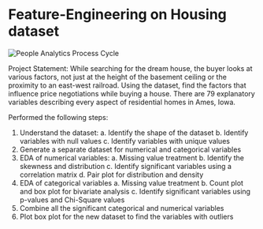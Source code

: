 # Feature-Engineering on Housing dataset

![People Analytics Process Cycle](https://media.geeksforgeeks.org/wp-content/uploads/20231220095556/Feature-Engineering.png)

Project Statement:
While searching for the dream house, the buyer looks at various factors, not just at the height of the basement ceiling or the proximity to an east-west railroad.
Using the dataset, find the factors that influence price negotiations while buying a house.
There are 79 explanatory variables describing every aspect of residential homes in Ames, Iowa.

Performed the following steps:
1.	Understand the dataset:
a.	Identify the shape of the dataset
b.	Identify variables with null values
c.	Identify variables with unique values
2.	Generate a separate dataset for numerical and categorical variables
3.	EDA of numerical variables:
a.	Missing value treatment
b.	Identify the skewness and distribution
c.	Identify significant variables using a correlation matrix 
d.	Pair plot for distribution and density
4.	EDA of categorical variables
a.	Missing value treatment
b.	Count plot and box plot for bivariate analysis
c.	Identify significant variables using p-values and Chi-Square values
5.	Combine all the significant categorical and numerical variables
6.	Plot box plot for the new dataset to find the variables with outliers


